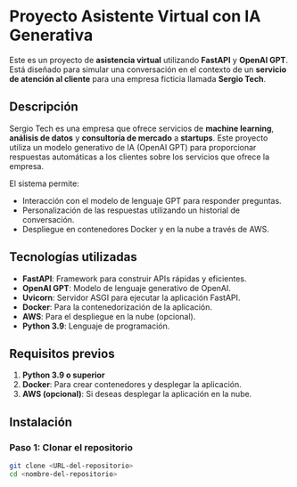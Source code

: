 # Proyecto Asistente Virtual con IA Generativa

Este es un proyecto de **asistencia virtual** utilizando **FastAPI** y **OpenAI GPT**. Está diseñado para simular una conversación en el contexto de un **servicio de atención al cliente** para una empresa ficticia llamada **Sergio Tech**.

## Descripción

Sergio Tech es una empresa que ofrece servicios de **machine learning**, **análisis de datos** y **consultoría de mercado** a **startups**. Este proyecto utiliza un modelo generativo de IA (OpenAI GPT) para proporcionar respuestas automáticas a los clientes sobre los servicios que ofrece la empresa.

El sistema permite:
- Interacción con el modelo de lenguaje GPT para responder preguntas.
- Personalización de las respuestas utilizando un historial de conversación.
- Despliegue en contenedores Docker y en la nube a través de AWS.

## Tecnologías utilizadas

- **FastAPI**: Framework para construir APIs rápidas y eficientes.
- **OpenAI GPT**: Modelo de lenguaje generativo de OpenAI.
- **Uvicorn**: Servidor ASGI para ejecutar la aplicación FastAPI.
- **Docker**: Para la contenedorización de la aplicación.
- **AWS**: Para el despliegue en la nube (opcional).
- **Python 3.9**: Lenguaje de programación.

## Requisitos previos

1. **Python 3.9 o superior**
2. **Docker**: Para crear contenedores y desplegar la aplicación.
3. **AWS (opcional)**: Si deseas desplegar la aplicación en la nube.

## Instalación

### Paso 1: Clonar el repositorio

```bash
git clone <URL-del-repositorio>
cd <nombre-del-repositorio>
